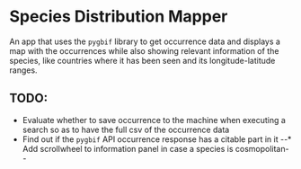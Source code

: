 # Species Distribution Mapper

An app that uses the `pygbif` library to get occurrence data and displays a map with the occurrences while also showing relevant information of the species, like countries where it has been seen and its longitude-latitude ranges.

## TODO:
* Evaluate whether to save occurrence to the machine when executing a search so as to have the full csv of the occurrence data
* Find out if the `pygbif` API occurrence response has a citable part in it
--* Add scrollwheel to information panel in case a species is cosmopolitan--
